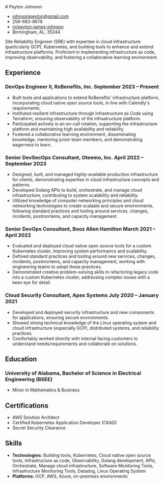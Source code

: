 <BEGIN TAILORED RESUME>
# Peyton Johnson

- johnsonjpeyton@gmail.com
- 256-683-8678
- [in/peyton-james-johnson](https://www.linkedin.com/in/peyton-james-johnson)
- Birmingham, AL, 35244

Site Reliability Engineer (SRE) with expertise in cloud infrastructure (particularly GCP), Kubernetes, and building tools to enhance and extend infrastructure platforms. Proficient in implementing infrastructure as code, improving observability, and fostering a collaborative learning environment.

## Experience

### <span>DevOps Engineer II, RxBenefits, Inc.</span> <span>September 2023 – Present</span>
- Built tools and applications to extend RxBenefits' infrastructure platform, incorporating cloud native open source tools, in line with Calendly's requirements.
- Instituted resilient infrastructure through Infrastructure as Code using Terraform, ensuring observability of the infrastructure platform.
- Participated actively in an on-call rotation, supporting the infrastructure platform and maintaining high availability and reliability.
- Fostered a collaborative learning environment, disseminating knowledge, mentoring junior team members, and demonstrating eagerness to learn.

### <span>Senior DevSecOps Consultant, Oteemo, Inc.</span> <span>April 2022 – September 2023</span>
- Designed, built, and managed highly-available production infrastructure for clients, demonstrating expertise in cloud infrastructure concepts and patterns.
- Developed Golang APIs to build, orchestrate, and manage cloud infrastructure, contributing to system scalability and reliability.
- Utilized knowledge of computer networking principles and cloud networking technologies to create scalable and secure environments, following standard practices and tooling around services, changes, incidents, postmortems, and capacity management.

### <span>Senior DevOps Consultant, Booz Allen Hamilton</span> <span>March 2021 – April 2022</span>
- Evaluated and deployed cloud native open source tools for a custom Kubernetes cluster, improving system performance and scalability.
- Defined standard practices and tooling around new services, changes, incidents, postmortems, and capacity management, working with engineering teams to adopt these practices.
- Demonstrated creative problem-solving skills in refactoring legacy code into a custom Kubernetes cluster, addressing complex issues with a keen eye for detail.

### <span>Cloud Security Consultant, Apex Systems</span> <span>July 2020 – January 2021</span>
- Developed and deployed security infrastructure and new components for applications, ensuring secure environments.
- Showed strong technical knowledge of the Linux operating system and cloud infrastructure (especially GCP), distributed systems, and reliability practices.
- Comfortably worked directly with internal facing customers to understand needs/requirements and collaborate on solutions.

## Education

### <span>University of Alabama, Bachelor of Science in Electrical Engineering (BSEE)</span>
- Minor in Mathematics & Business

## Certifications

- AWS Solution Architect
- Certified Kubernetes Application Developer (CKAD)
- Secret Security Clearance

## Skills

- **Technologies:** Building tools, Kubernetes, Cloud native open source tools, Infrastructure as code, Observability, Golang development, APIs, Orchestrate, Manage cloud infrastructure, Software Monitoring Tools, Infrastructure Monitoring Tools, Datadog, Linux Operating System
- **Platforms:** GCP, AWS, Azure, on-premises environments
<END TAILORED RESUME>